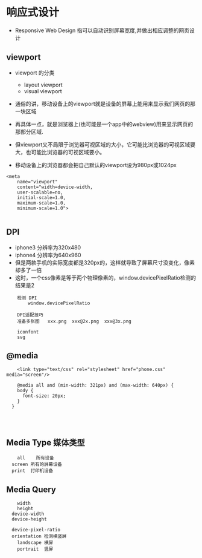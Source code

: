 # 响应式设计
* Responsive Web Design 指可以自动识别屏幕宽度,并做出相应调整的网页设计


## viewport
* viewport 的分类
	* layout viewport 
	* visual viewport

* 通俗的讲，移动设备上的viewport就是设备的屏幕上能用来显示我们网页的那一块区域
* 再具体一点，就是浏览器上(也可能是一个app中的webview)用来显示网页的那部分区域.
* 但viewport又不局限于浏览器可视区域的大小，它可能比浏览器的可视区域要大，也可能比浏览器的可视区域要小。
* 移动设备上的浏览器都会把自己默认的viewport设为980px或1024px

```
<meta
	name="viewport"
	content="width=device-width,
	user-scalable=no,
	initial-scale=1.0,
	maximum-scale=1.0,
	minimum-scale=1.0">


```



## DPI
* iphone3 分辨率为320x480
* iphone4 分辨率为640x960
* 但是两款手机的实际宽度都是320px的，这样就导致了屏幕尺寸没变化，像素却多了一倍
* 这时，一个css像素是等于两个物理像素的，window.devicePixelRatio检测的结果是2

```
	检测 DPI
		window.devicePixelRatio

	DPI适配技巧
  	准备多张图	xxx.png  xxx@2x.png  xxx@3x.png

  	iconfont
  	svg

```



## @media

```
	<link type="text/css" rel="stylesheet" href="phone.css" media="screen"/>

	@media all and (min-width: 321px) and (max-width: 640px) {
    body {
      font-size: 20px;
    }
  }




```


## Media Type 媒体类型
```
	all    所有设备
  screen 所有的屏幕设备
  print  打印机设备

```


## Media Query
```
	width
	height
  device-width
  device-height

  device-pixel-ratio
  orientation 检测横竖屏
  	landscape 横屏
  	portrait  竖屏


```